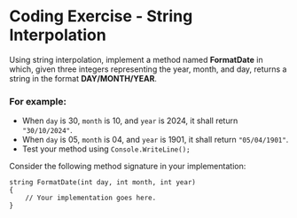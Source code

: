 # Coding Exercise - String Interpolation

Using string interpolation, implement a method 
named <b>FormatDate</b> in which, given three 
integers representing the year, month, and day, 
returns a string in the format 
<b>DAY/MONTH/YEAR</b>.

### For example:
- When `day` is 30, `month` is 10, and 
`year` is 2024, it shall return `"30/10/2024"`.
- When `day` is 05, `month` is 04, and 
`year` is 1901, it shall return `"05/04/1901"`.
- Test your method using `Console.WriteLine();`

Consider the following method signature in your 
implementation:

```
string FormatDate(int day, int month, int year)
{
	// Your implementation goes here.
}
```
